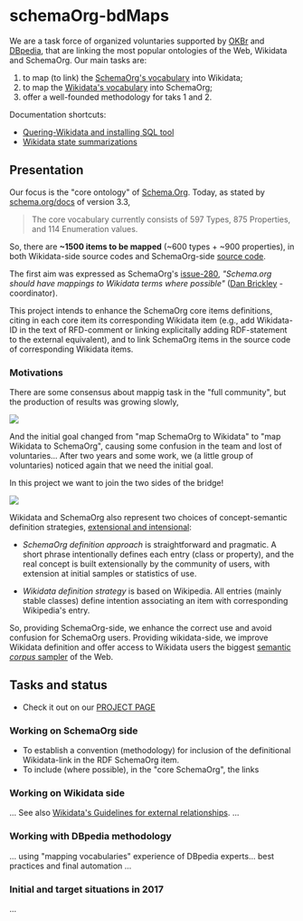 # schemaOrg-bdMaps

We are a task force of organized voluntaries supported by [OKBr](http://ok.org.br) and [DBpedia](http://www.dbpedia-spotlight.org), that are linking the most popular ontologies of the Web, Wikidata and SchemaOrg.  Our main tasks are:
1. to map (to link) the [SchemaOrg's vocabulary](https://schema.org/) into Wikidata;
2. to map  the [Wikidata's vocabulary](https://Wikidata.org/) into SchemaOrg;
3. offer a well-founded methodology for taks 1 and 2.

Documentation shortcuts:

* [Quering-Wikidata and installing SQL tool](docs/quering-Wikidata.md)
* [Wikidata state summarizations](docs/reports.md)

## Presentation
Our focus is  the "core ontology" of [Schema.Org](http://schema.org). Today, as stated by [schema.org/docs](http://schema.org/docs/schemas.html) of version 3.3,

> The core vocabulary currently consists of 597 Types, 875 Properties, and 114 Enumeration values.

So, there are **~1500 items to be mapped** (~600 types + ~900 properties), in both Wikidata-side source codes and SchemaOrg-side [source code](https://github.com/schemaorg/schemaorg/blob/master/data/releases/3.3).

The first aim was expressed as SchemaOrg's [issue-280](https://github.com/schemaorg/schemaorg/issues/280), *"Schema.org should have mappings to Wikidata terms where possible"* ([Dan Brickley](https://github.com/danbri) - coordinator).

This project intends to enhance the SchemaOrg core items definitions, citing in each core item its corresponding Wikidata item (e.g., add Wikidata-ID in the text of RFD-comment or linking explicitally adding RDF-statement to the external equivalent), and to link SchemaOrg items in the source code of corresponding Wikidata items.

### Motivations

There are some consensus about mappig task in the "full community", but the production of results was growing slowly,

![](assets/taskAim-480px.png)

And the initial goal changed from "map SchemaOrg to Wikidata" to "map Wikidata to SchemaOrg", causing some confusion in the team and lost of voluntaries... After two years and some work, we (a little group of voluntaries) noticed again that we need the initial goal.

In this project we want to join the two sides of the bridge!

![](assets/Wd2Sc-bridge-fail.jpg)

Wikidata and SchemaOrg also represent two choices of concept-semantic definition strategies, [extensional and intensional](https://en.wikipedia.org/wiki/Extensional_and_intensional_definitions):

* *SchemaOrg definition approach* is straightforward and pragmatic. A short phrase intentionally defines each entry (class or property), and the real concept is built extensionally by the community of users, with extension at initial samples or statistics of use.

* *Wikidata definition strategy* is based on Wikipedia. All entries (mainly stable classes) define intention associating an item with corresponding Wikipedia's entry.

So, providing SchemaOrg-side, we enhance the correct use and avoid confusion for SchemaOrg users.  Providing wikidata-side, we improve Wikidata definition and offer access to Wikidata users the biggest [semantic *corpus* sampler](https://en.wikipedia.org/wiki/Corpus_linguistics) of the Web.

## Tasks and status

* Check it out on our [PROJECT PAGE](https://github.com/okfn-brasil/schemaOrg-Wikidata-Map/projects/1)

### Working on SchemaOrg side

* To establish a convention (methodology) for inclusion of the definitional Wikidata-link in the RDF SchemaOrg item.
* To include (where possible), in the "core SchemaOrg", the links

### Working on Wikidata side
...
See  also [Wikidata's Guidelines for external relationships](https://www.wikidata.org/wiki/Help:Statements/Guidelines_for_external_relationships#schema_case).
...

### Working with DBpedia methodology

... using "mapping vocabularies"  experience of DBpedia experts... best practices and final automation ...

### Initial and target situations in 2017
...


